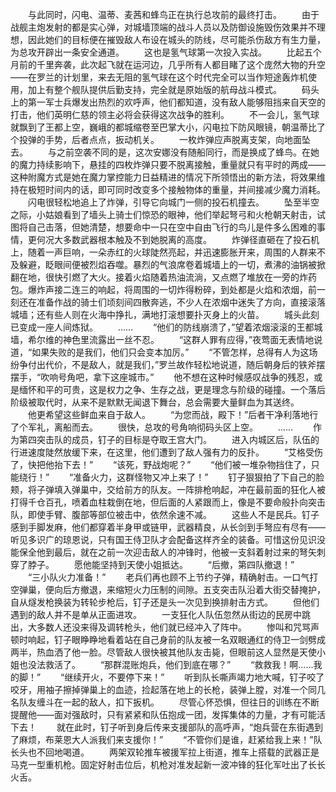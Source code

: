 　　与此同时，闪电、温蒂、麦茜和蜂鸟正在执行总攻前的最终打击。
　　由于战舰主炮发射的都是实心弹，对城墙顶端的战斗人员以及防御设施毁伤效果并不理想，因此她们的目标便在摧毁敌人布设在城头的防线，尽可能杀伤敌方有生力量，为总攻开辟出一条安全通道。
　　这也是氢气球第一次投入实战。
　　比起五个月前的千里奔袭，此次起飞就在运河边，几乎所有人都目睹了这个庞然大物的升空——在罗兰的计划里，来去无阻的氢气球在这个时代完全可以当作短途轰炸机使用，加上有整个舰队提供后勤支持，完全就是原始版的航母战斗模式。
　　码头上的第一军士兵爆发出热烈的欢呼声，他们都知道，没有敌人能够阻挡来自天空的打击，他们英明仁慈的领主必将会获得这次战争的胜利。
　　不一会儿，氢气球就飘到了王都上空，巍峨的都城缩卷至巴掌大小，闪电拉下防风眼镜，朝温蒂比了个投弹的手势，后者点点，扳动机关。
　　一枚炸弹应声脱离支架，向地面坠去。
　　与之前空袭不同的是，这次安娜没有随船同行，而是换成了蜂鸟。在她的魔力持续影响下，悬挂的四枚炸弹只要不脱离接触，重量就只有平时的两成——这种附魔方式是她在魔力掌控能力日益精进的情况下所领悟出的新方法，将效果维持在极短时间内的话，即可同时改变多个接触物体的重量，并间接减少魔力消耗。
　　闪电很轻松地追上了炸弹，引导它向城门一侧的投石机撞去。
　　坠至半空之际，小姑娘看到了墙头上骑士们惊恐的眼神，他们举起弩弓和火枪朝天射击，试图将自己击落，但她清楚，想要命中一只在空中自由飞行的鸟儿是件多么困难的事情，更何况大多数武器根本触及不到她脱离的高度。
　　炸弹径直砸在了投石机上，随着一声巨响，一朵赤红的火球陡然亮起，并迅速膨胀开来，周围的人群来不及躲避，眨眼间便被烈焰吞噬。暴烈的气浪席卷着城墙上的一切，煮沸的油锅被掀翻在地，很快引燃了大火。接着火焰随着热油流淌，又点燃了堆放在一旁的炸药包。爆炸声接二连三的响起，将周围的一切炸得粉碎，到处都是火焰和浓烟，前一刻还在准备作战的骑士们顷刻间四散奔逃，不少人在浓烟中迷失了方向，直接滚落城墙；还有些人则在火海中挣扎，满地打滚想要扑灭身上的火苗。
　　城头此刻已变成一座人间炼狱。
　　……
　　“他们的防线崩溃了，”望着浓烟滚滚的王都城墙，希尔维的神色里流露出一丝不忍。
　　“这群人罪有应得，”夜莺面无表情地说道，“如果失败的是我们，他们只会变本加厉。”
　　“不管怎样，总得有人为这场纷争付出代价，不是敌人，就是我们，”罗兰故作轻松地说道，随后朝身后的铁斧摆摆手，“吹响号角吧，拿下这座城市。”
　　他不想在这种时候感叹战争的残忍，或是缅怀和平的可贵，这是权力之争、生存之战，更是理念与阶级的碰撞。一个落后阶级被取代时，从来不是默默无闻退下舞台，总会需要大量鲜血为其送终。
　　他更希望这些鲜血来自于敌人。
　　“为您而战，殿下！”后者干净利落地行了个军礼，离船而去。
　　很快，总攻的号角响彻码头区上空。
　　……
　　作为第四突击队的成员，钉子的目标是夺取王宫大门。
　　进入内城区后，队伍的行进速度陡然放缓下来，在这里，他们遭到了敌人强有力的反扑。
　　“艾格受伤了，快把他抬下去！”
　　“该死，野战炮呢？”
　　“他们被一堆杂物挡住了，只能绕行！”
　　“准备火力，这群怪物又冲上来了！”
　　钉子狠狠拍了下自己的脸颊，将子弹填入弹巢中，交给前方的队友。一阵排枪响起，冲在最前面的狂化人被打得千仓百孔，喷着血柱栽倒在地，但后面的人紧跟而上，像是不要命般扑向突击队，即使手臂、腹部等部位被击中，依然余速不减。
　　这些人不是民兵。钉子感到手脚发麻，他们都穿着半身甲或链甲，武器精良，从长剑到手弩应有尽有——听见多识广的琼恩说，只有国王侍卫队才会配备这样齐全的装备。可惜这份见识没能保全他到最后，就在之前一次迎击敌人的冲锋时，他被一支斜着射过来的弩矢刺穿了脖子。
　　愿他能坚持到天使小姐抵达。
　　“后撤，第四队撤退！”
　　“三小队火力准备！”
　　老兵们再也顾不上节约子弹，精确射击。一口气打空弹巢，便向后方撤退，来缩短火力压制的间隙。五支突击队沿着大街交替掩护，自从燧发枪换装为转轮步枪后，钉子还是头一次见到换排射击方式。
　　但他们遇到的敌人并不是单从正面进攻。
　　一支狂化人队伍忽然从街边的民房中跳出，大多数人还没来得及调转枪头，他们就已经冲入了阵中。
　　惨叫和咒骂声顿时响起，钉子眼睁睁地看着站在自己身前的队友被一名双眼通红的侍卫一剑劈成两半，热血洒了他一脸。尽管敌人很快被其他队友击毙，但眼前这人显然是天使小姐也没法救活了。
　　“那群混账炮兵，他们到底在哪？”
　　“救救我！啊……我的脚！”
　　“继续开火，不要停下来！”
　　听到队长嘶声竭力地大喊，钉子咬了咬牙，用袖子擦掉弹巢上的血迹，捡起落在地上的长枪，装弹上膛，对准一个同几名队友缠斗在一起的敌人，扣下扳机。
　　尽管心怀恐惧，但往日的训练在不断提醒他——面对强敌时，只有紧紧和队伍抱成一团，发挥集体的力量，才有可能活下去！
　　就在此时，钉子听到身后传来支援部队的高呼声，“炮兵营在东街遇到了麻烦，布莱恩大人派我们来支援你！”
　　“不管你们是谁，赶紧给我上来！”队长头也不回地喝道。
　　两架双轮推车被援军拉上街道，推车上搭载的武器正是马克一型重机枪。固定好射击位后，机枪对准发起新一波冲锋的狂化军吐出了长长火舌。